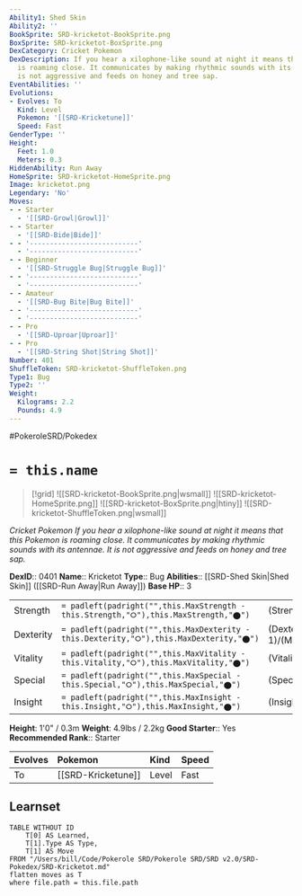 ```yaml
---
Ability1: Shed Skin
Ability2: ''
BookSprite: SRD-kricketot-BookSprite.png
BoxSprite: SRD-kricketot-BoxSprite.png
DexCategory: Cricket Pokemon
DexDescription: If you hear a xilophone-like sound at night it means that this Pokemon
  is roaming close. It communicates by making rhythmic sounds with its antennae. It
  is not aggressive and feeds on honey and tree sap.
EventAbilities: ''
Evolutions:
- Evolves: To
  Kind: Level
  Pokemon: '[[SRD-Kricketune]]'
  Speed: Fast
GenderType: ''
Height:
  Feet: 1.0
  Meters: 0.3
HiddenAbility: Run Away
HomeSprite: SRD-kricketot-HomeSprite.png
Image: kricketot.png
Legendary: 'No'
Moves:
- - Starter
  - '[[SRD-Growl|Growl]]'
- - Starter
  - '[[SRD-Bide|Bide]]'
- - '---------------------------'
  - '---------------------------'
- - Beginner
  - '[[SRD-Struggle Bug|Struggle Bug]]'
- - '---------------------------'
  - '---------------------------'
- - Amateur
  - '[[SRD-Bug Bite|Bug Bite]]'
- - '---------------------------'
  - '---------------------------'
- - Pro
  - '[[SRD-Uproar|Uproar]]'
- - Pro
  - '[[SRD-String Shot|String Shot]]'
Number: 401
ShuffleToken: SRD-kricketot-ShuffleToken.png
Type1: Bug
Type2: ''
Weight:
  Kilograms: 2.2
  Pounds: 4.9
---
```


#PokeroleSRD/Pokedex

# `= this.name`

> [!grid]
> ![[SRD-kricketot-BookSprite.png|wsmall]]
> ![[SRD-kricketot-HomeSprite.png]]
> ![[SRD-kricketot-BoxSprite.png|htiny]]
> ![[SRD-kricketot-ShuffleToken.png|wsmall]]


*Cricket Pokemon*
*If you hear a xilophone-like sound at night it means that this Pokemon is roaming close. It communicates by making rhythmic sounds with its antennae. It is not aggressive and feeds on honey and tree sap.*

**DexID**:: 0401
**Name**:: Kricketot
**Type**:: Bug
**Abilities**:: [[SRD-Shed Skin|Shed Skin]] ([[SRD-Run Away|Run Away]])
**Base HP**:: 3

|           |                                                                                        |                                          |
| --------- | -------------------------------------------------------------------------------------- | ---------------------------------------- |
| Strength  | `= padleft(padright("",this.MaxStrength - this.Strength,"⭘"),this.MaxStrength,"⬤")`    | (Strength::1)/(MaxStrength::3)   |
| Dexterity | `= padleft(padright("",this.MaxDexterity - this.Dexterity,"⭘"),this.MaxDexterity,"⬤")` | (Dexterity:: 1)/(MaxDexterity::3) |
| Vitality  | `= padleft(padright("",this.MaxVitality - this.Vitality,"⭘"),this.MaxVitality,"⬤")`    | (Vitality::1)/(MaxVitality::3)   |
| Special   | `= padleft(padright("",this.MaxSpecial - this.Special,"⭘"),this.MaxSpecial,"⬤")`       | (Special::1)/(MaxSpecial::3)     |
| Insight   | `= padleft(padright("",this.MaxInsight - this.Insight,"⭘"),this.MaxInsight,"⬤")`       | (Insight::1)/(MaxInsight::3)     |

**Height**: 1'0" / 0.3m
**Weight**: 4.9lbs / 2.2kg
**Good Starter**:: Yes
**Recommended Rank**:: Starter

| Evolves   | Pokemon            | Kind   | Speed   |
|:----------|:-------------------|:-------|:--------|
| To        | [[SRD-Kricketune]] | Level  | Fast    |

## Learnset

```dataview
TABLE WITHOUT ID
    T[0] AS Learned,
    T[1].Type AS Type,
    T[1] AS Move
FROM "/Users/bill/Code/Pokerole SRD/Pokerole SRD/SRD v2.0/SRD-Pokedex/SRD-Kricketot.md"
flatten moves as T
where file.path = this.file.path
```
